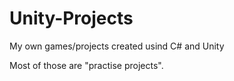 # Unity-Projects
My own games/projects created usind C# and Unity

Most of those are "practise projects". 
